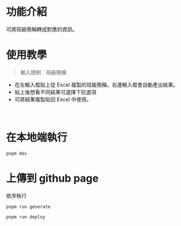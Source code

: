 # 功能介紹

可將班級簡稱轉成對應的資訊。

# 使用教學

> 輸入限制：班級簡稱

- 在左輸入框貼上從 Excel 複製的班級簡稱，右邊輸入框會自動產出結果。
- 貼上後想看不同結果可選擇下拉選項
- 可將結果複製貼回 Excel 中使用。
  <br>
  <br>
  <br>

# 在本地端執行

```
pnpm dev
```

# 上傳到 github page

依序執行

```
pnpm run generate
```

```
pnpm run deploy
```
